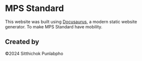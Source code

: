 # MPS Standard

This website was built using [Docusaurus](https://docusaurus.io/), a modern static website generator. To make MPS Standard have mobility.

## Created by

©2024 Sitthichok Punlabpho

